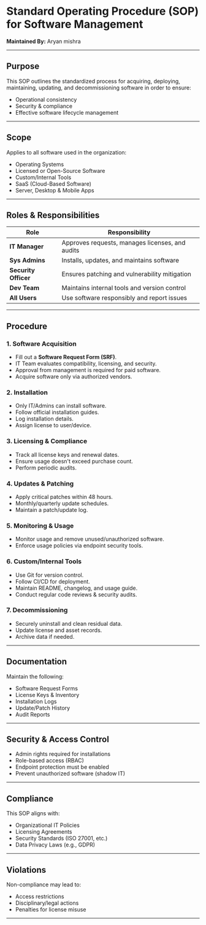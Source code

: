 # Standard Operating Procedure (SOP) for Software Management
  
**Maintained By:** Aryan mishra

---

## Purpose

This SOP outlines the standardized process for acquiring, deploying, maintaining, updating, and decommissioning software in order to ensure:

- Operational consistency  
- Security & compliance  
- Effective software lifecycle management  

---

##  Scope

Applies to all software used in the organization:

- Operating Systems  
- Licensed or Open-Source Software  
- Custom/Internal Tools  
- SaaS (Cloud-Based Software)  
- Server, Desktop & Mobile Apps  

---

##  Roles & Responsibilities

| Role                | Responsibility                                                   |
|---------------------|-------------------------------------------------------------------|
| **IT Manager**       | Approves requests, manages licenses, and audits                  |
| **Sys Admins**       | Installs, updates, and maintains software                        |
| **Security Officer** | Ensures patching and vulnerability mitigation                    |
| **Dev Team**         | Maintains internal tools and version control                     |
| **All Users**        | Use software responsibly and report issues                       |

---

## Procedure

### 1. Software Acquisition
- Fill out a **Software Request Form (SRF)**.
- IT Team evaluates compatibility, licensing, and security.
- Approval from management is required for paid software.
- Acquire software only via authorized vendors.

### 2. Installation
- Only IT/Admins can install software.
- Follow official installation guides.
- Log installation details.
- Assign license to user/device.

### 3. Licensing & Compliance
- Track all license keys and renewal dates.
- Ensure usage doesn't exceed purchase count.
- Perform periodic audits.

### 4. Updates & Patching
- Apply critical patches within 48 hours.
- Monthly/quarterly update schedules.
- Maintain a patch/update log.

### 5. Monitoring & Usage
- Monitor usage and remove unused/unauthorized software.
- Enforce usage policies via endpoint security tools.

### 6. Custom/Internal Tools
- Use Git for version control.
- Follow CI/CD for deployment.
- Maintain README, changelog, and usage guide.
- Conduct regular code reviews & security audits.

### 7. Decommissioning
- Securely uninstall and clean residual data.
- Update license and asset records.
- Archive data if needed.

---

## Documentation

Maintain the following:
- Software Request Forms  
-  License Keys & Inventory  
-  Installation Logs  
-  Update/Patch History  
-  Audit Reports  

---

## Security & Access Control

- Admin rights required for installations  
- Role-based access (RBAC)  
- Endpoint protection must be enabled  
- Prevent unauthorized software (shadow IT)

---

## Compliance

This SOP aligns with:
-  Organizational IT Policies  
-  Licensing Agreements  
-  Security Standards (ISO 27001, etc.)  
-  Data Privacy Laws (e.g., GDPR)

---

##  Violations

Non-compliance may lead to:
-  Access restrictions  
- Disciplinary/legal actions  
- Penalties for license misuse  

---

